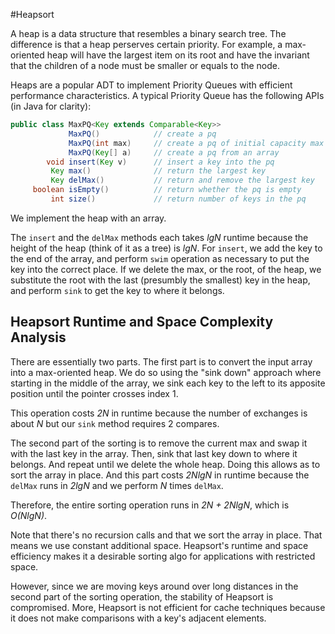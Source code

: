 #Heapsort

A heap is a data structure that resembles a binary search tree. The difference is that a heap perserves certain priority. For example, a max-oriented heap will have the largest item on its root and have the invariant that the children of a node must be smaller or equals to the node.

Heaps are a popular ADT to implement Priority Queues with efficient performance characteristics. A typical Priority Queue has the following APIs (in Java for clarity):

```java
public class MaxPQ<Key extends Comparable<Key>>
             MaxPQ()            // create a pq
             MaxPQ(int max)     // create a pq of initial capacity max
             MaxPQ(Key[] a)     // create a pq from an array
        void insert(Key v)      // insert a key into the pq
         Key max()              // return the largest key
         Key delMax()           // return and remove the largest key
     boolean isEmpty()          // return whether the pq is empty
         int size()             // return number of keys in the pq
```

We implement the heap with an array.

The `insert` and the `delMax` methods each takes *lgN* runtime because the height of the heap (think of it as a tree) is *lgN*. For `insert`, we add the key to the end of the array, and perform `swim` operation as necessary to put the key into the correct place. If we delete the max, or the root, of the heap, we substitute the root with the last (presumbly the smallest) key in the heap, and perform `sink` to get the key to where it belongs.

## Heapsort Runtime and Space Complexity Analysis

There are essentially two parts. The first part is to convert the input array into a max-oriented heap. We do so using the "sink down" approach where starting in the middle of the array, we sink each key to the left to its apposite position until the pointer crosses index 1. 

This operation costs *2N* in runtime because the number of exchanges is about *N* but our `sink` method requires 2 compares. 

The second part of the sorting is to remove the current max and swap it with the last key in the array. Then, sink that last key down to where it belongs. And repeat until we delete the whole heap. Doing this allows as to sort the array in place. And this part costs *2NlgN* in runtime because the `delMax` runs in *2lgN* and we perform *N* times `delMax`.

Therefore, the entire sorting operation runs in *2N + 2NlgN*, which is *O(NlgN)*. 

Note that there's no recursion calls and that we sort the array in place. That means we use constant additional space. Heapsort's runtime and space efficiency makes it a desirable sorting algo for applications with restricted space.

However, since we are moving keys around over long distances in the second part of the sorting operation, the stability of Heapsort is compromised. More, Heapsort is not efficient for cache techniques because it does not make comparisons with a key's adjacent elements.